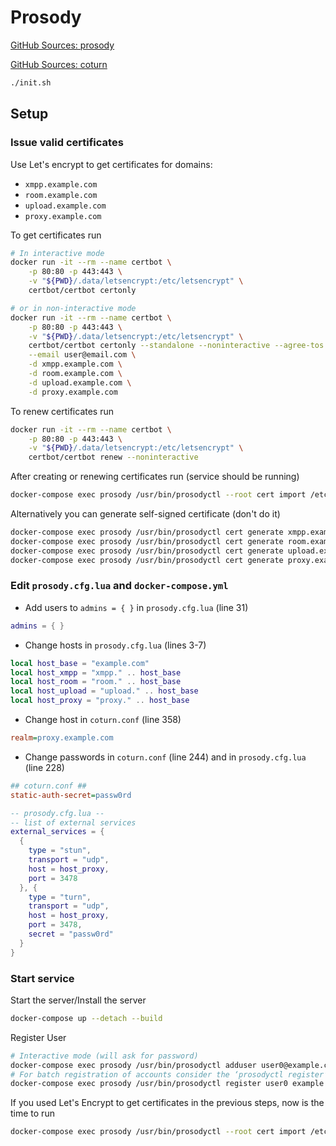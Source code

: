 # Prosody

[GitHub Sources: prosody](https://github.com/prosody/prosody-docker)

[GitHub Sources: coturn](https://github.com/coturn/coturn)

``` bash
./init.sh
```

## Setup

### Issue valid certificates

Use Let's encrypt to get certificates for domains:

- `xmpp.example.com`
- `room.example.com`
- `upload.example.com`
- `proxy.example.com`

To get certificates run

``` bash
# In interactive mode
docker run -it --rm --name certbot \
    -p 80:80 -p 443:443 \
    -v "${PWD}/.data/letsencrypt:/etc/letsencrypt" \
    certbot/certbot certonly

# or in non-interactive mode
docker run -it --rm --name certbot \
    -p 80:80 -p 443:443 \
    -v "${PWD}/.data/letsencrypt:/etc/letsencrypt" \
    certbot/certbot certonly --standalone --noninteractive --agree-tos \
    --email user@email.com \
    -d xmpp.example.com \
    -d room.example.com \
    -d upload.example.com \
    -d proxy.example.com
```

To renew certificates run

``` bash
docker run -it --rm --name certbot \
    -p 80:80 -p 443:443 \
    -v "${PWD}/.data/letsencrypt:/etc/letsencrypt" \
    certbot/certbot renew --noninteractive
```

After creating or renewing certificates run (service should be running)

``` bash
docker-compose exec prosody /usr/bin/prosodyctl --root cert import /etc/letsencrypt/live
```

Alternatively you can generate self-signed certificate (don't do it)

``` bash
docker-compose exec prosody /usr/bin/prosodyctl cert generate xmpp.example.com
docker-compose exec prosody /usr/bin/prosodyctl cert generate room.example.com
docker-compose exec prosody /usr/bin/prosodyctl cert generate upload.example.com
docker-compose exec prosody /usr/bin/prosodyctl cert generate proxy.example.com
```

### Edit `prosody.cfg.lua` and `docker-compose.yml`

- Add users to `admins = { }` in `prosody.cfg.lua` (line 31)

``` lua
admins = { }
```

- Change hosts in `prosody.cfg.lua` (lines 3-7)

``` lua
local host_base = "example.com"
local host_xmpp = "xmpp." .. host_base
local host_room = "room." .. host_base
local host_upload = "upload." .. host_base
local host_proxy = "proxy." .. host_base
```

- Change host in `coturn.conf` (line 358)

``` ini
realm=proxy.example.com
```

- Change passwords in `coturn.conf` (line 244) and in `prosody.cfg.lua` (line 228)

``` ini
## coturn.conf ##
static-auth-secret=passw0rd
```

``` lua
-- prosody.cfg.lua --
-- list of external services
external_services = {
  {
    type = "stun",
    transport = "udp",
    host = host_proxy,
    port = 3478
  }, {
    type = "turn",
    transport = "udp",
    host = host_proxy,
    port = 3478,
    secret = "passw0rd"
  }
}
```

### Start service

Start the server/Install the server

``` bash
docker-compose up --detach --build
```

Register User

``` bash
# Interactive mode (will ask for password)
docker-compose exec prosody /usr/bin/prosodyctl adduser user0@example.com
# For batch registration of accounts consider the ‘prosodyctl register’ command, which allows you to specify everything on one line
docker-compose exec prosody /usr/bin/prosodyctl register user0 example.com passw0rd
```

If you used Let's Encrypt to get certificates in the previous steps, now is the time to run

``` bash
docker-compose exec prosody /usr/bin/prosodyctl --root cert import /etc/letsencrypt/live
```
